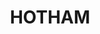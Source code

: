 ---
facts:
- Hotham is a suburb of Darwin, Northern Territory, Australia.
- It is located within the local government area of the City of Darwin.
- The suburb is primarily residential.
- Hotham is close to Darwin International Airport.
- It is also near the Royal Darwin Hospital.
- The suburb experiences a tropical climate.
- Hotham is named after Lord Hotham, Governor of Victoria from 1854 to 1855.
- The suburb contains a mix of housing styles.
- It has some parklands and reserves.
- Several bus routes service the suburb.
historical_events: []
lastmod: '2025-04-07T13:26:18+00:00'
latitude: -11.75841975
layout: suburb
longitude: 130.6254299
notable_people: []
postcode: 0822
state: NT
title: HOTHAM
tourist_locations:
- name: Royal Darwin Hospital Heritage Precinct
- name: Darwin International Airport
- name: Charles Darwin University Casuarina Campus
url: /nt/hotham/
---
